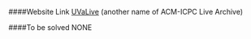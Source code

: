 ####Website Link
[UVaLive](https://icpcarchive.ecs.baylor.edu/index.php) (another name of ACM-ICPC Live Archive)

####To be solved
	NONE
